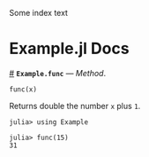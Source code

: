 
Some index text


<a id='Example.jl-Docs-1'></a>

# Example.jl Docs

<a id='Example.func-Tuple{Any}' href='#Example.func-Tuple{Any}'>#</a>
**`Example.func`** &mdash; *Method*.



```
func(x)
```

Returns double the number `x` plus `1`.

```julia-repl
julia> using Example

julia> func(15)
31
```


